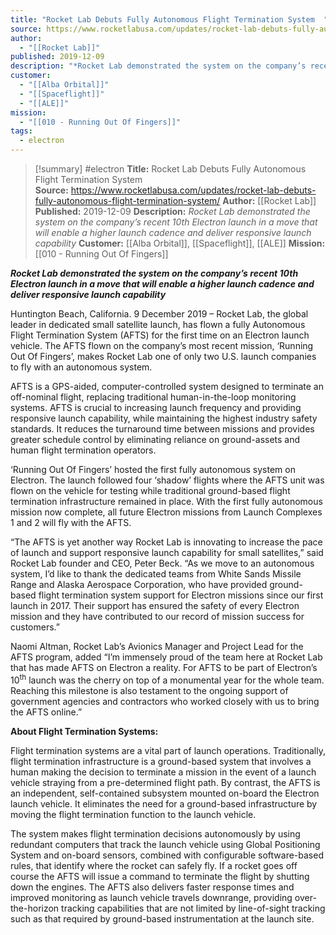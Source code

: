```yaml
---
title: "Rocket Lab Debuts Fully Autonomous Flight Termination System  "
source: https://www.rocketlabusa.com/updates/rocket-lab-debuts-fully-autonomous-flight-termination-system/
author:
  - "[[Rocket Lab]]"
published: 2019-12-09
description: "*Rocket Lab demonstrated the system on the company’s recent 10th Electron launch in a move that will enable a higher launch cadence and deliver responsive launch capability*"
customer:
  - "[[Alba Orbital]]"
  - "[[Spaceflight]]"
  - "[[ALE]]"
mission:
  - "[[010 - Running Out Of Fingers]]"
tags:
  - electron
---
```

>[!summary]
#electron
**Title:** Rocket Lab Debuts Fully Autonomous Flight Termination System  
**Source:** https://www.rocketlabusa.com/updates/rocket-lab-debuts-fully-autonomous-flight-termination-system/
**Author:** [[Rocket Lab]]
**Published:** 2019-12-09
**Description:** *Rocket Lab demonstrated the system on the company’s recent 10th Electron launch in a move that will enable a higher launch cadence and deliver responsive launch capability*
**Customer:** [[Alba Orbital]], [[Spaceflight]], [[ALE]]
**Mission:** [[010 - Running Out Of Fingers]]

***Rocket Lab demonstrated the system on the company’s recent 10th Electron launch in a move that will enable a higher launch cadence and deliver responsive launch capability*** 

Huntington Beach, California. 9 December 2019 – Rocket Lab, the global leader in dedicated small satellite launch, has flown a fully Autonomous Flight Termination System (AFTS) for the first time on an Electron launch vehicle. The AFTS flown on the company’s most recent mission, ‘Running Out Of Fingers’, makes Rocket Lab one of only two U.S. launch companies to fly with an autonomous system.

AFTS is a GPS-aided, computer-controlled system designed to terminate an off-nominal flight, replacing traditional human-in-the-loop monitoring systems. AFTS is crucial to increasing launch frequency and providing responsive launch capability, while maintaining the highest industry safety standards. It reduces the turnaround time between missions and provides greater schedule control by eliminating reliance on ground-assets and human flight termination operators.

‘Running Out Of Fingers’ hosted the first fully autonomous system on Electron. The launch followed four ‘shadow’ flights where the AFTS unit was flown on the vehicle for testing while traditional ground-based flight termination infrastructure remained in place. With the first fully autonomous mission now complete, all future Electron missions from Launch Complexes 1 and 2 will fly with the AFTS.

“The AFTS is yet another way Rocket Lab is innovating to increase the pace of launch and support responsive launch capability for small satellites,” said Rocket Lab founder and CEO, Peter Beck. “As we move to an autonomous system, I’d like to thank the dedicated teams from White Sands Missile Range and Alaska Aerospace Corporation, who have provided ground-based flight termination system support for Electron missions since our first launch in 2017. Their support has ensured the safety of every Electron mission and they have contributed to our record of mission success for customers.” 

Naomi Altman, Rocket Lab’s Avionics Manager and Project Lead for the AFTS program, added “I’m immensely proud of the team here at Rocket Lab that has made AFTS on Electron a reality. For AFTS to be part of Electron’s 10<sup>th</sup> launch was the cherry on top of a monumental year for the whole team. Reaching this milestone is also testament to the ongoing support of government agencies and contractors who worked closely with us to bring the AFTS online.”

**About Flight Termination Systems:**

Flight termination systems are a vital part of launch operations. Traditionally, flight termination infrastructure is a ground-based system that involves a human making the decision to terminate a mission in the event of a launch vehicle straying from a pre-determined flight path. By contrast, the AFTS is an independent, self-contained subsystem mounted on-board the Electron launch vehicle. It eliminates the need for a ground-based infrastructure by moving the flight termination function to the launch vehicle.

The system makes flight termination decisions autonomously by using redundant computers that track the launch vehicle using Global Positioning System and on-board sensors, combined with configurable software-based rules, that identify where the rocket can safely fly. If a rocket goes off course the AFTS will issue a command to terminate the flight by shutting down the engines. The AFTS also delivers faster response times and improved monitoring as launch vehicle travels downrange, providing over-the-horizon tracking capabilities that are not limited by line-of-sight tracking such as that required by ground-based instrumentation at the launch site.